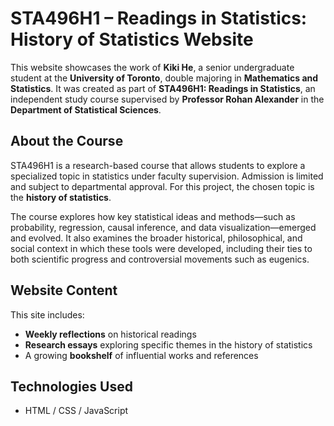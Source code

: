 # STA496H1 – Readings in Statistics: History of Statistics Website

This website showcases the work of **Kiki He**, a senior undergraduate student at the **University of Toronto**, double majoring in **Mathematics and Statistics**. It was created as part of **STA496H1: Readings in Statistics**, an independent study course supervised by **Professor Rohan Alexander** in the **Department of Statistical Sciences**.

## About the Course

STA496H1 is a research-based course that allows students to explore a specialized topic in statistics under faculty supervision. Admission is limited and subject to departmental approval. For this project, the chosen topic is the **history of statistics**.

The course explores how key statistical ideas and methods—such as probability, regression, causal inference, and data visualization—emerged and evolved. It also examines the broader historical, philosophical, and social context in which these tools were developed, including their ties to both scientific progress and controversial movements such as eugenics.

## Website Content

This site includes:

- **Weekly reflections** on historical readings
- **Research essays** exploring specific themes in the history of statistics
- A growing **bookshelf** of influential works and references

## Technologies Used

- HTML / CSS / JavaScript

